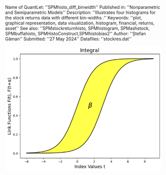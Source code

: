 
Name of QuantLet: ''SPMhisto_diff_binwidth''
Published in: ''Nonparametric and Semiparametric Models''
Description: ''Illustrates four histograms for the stock returns data with different bin-widths .''
Keywords: ''plot, graphical representation, data visualization, histogram, financial, returns, asset''
See also: ''SPMstockreturnhisto, SPMhistogram, SPMashstock, SPMbuffahisto, SPMHistoConstruct,SPMhistobias2''
Author: ''Ștefan Găman''
Submitted: ''27 May 2024''
Datafiles: ''stockres.dat''

![Histogram](https://raw.githubusercontent.com/StefanGam/test-repo/main/Example2/QID-2707-SPMintegralestimator.png?token=BE4CI7YTHUGGW4IXE6RNOMDHFWWUG)

